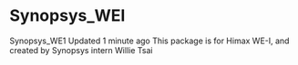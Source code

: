 # Synopsys_WEI
Synopsys_WE1  Updated 1 minute ago This package is for Himax WE-I, and created by Synopsys intern Willie Tsai
